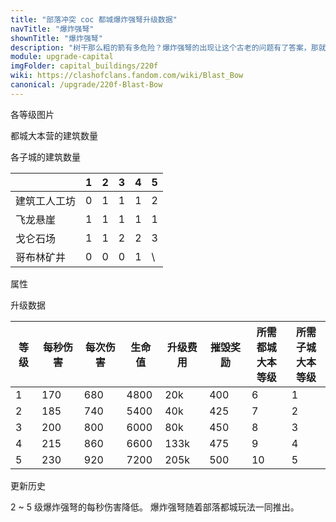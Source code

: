 ```yaml
---
title: "部落冲突 coc 都城爆炸强弩升级数据"
navTitle: "爆炸强弩"
shownTitle: "爆炸强弩"
description: "树干那么粗的箭有多危险？爆炸强弩的出现让这个古老的问题有了答案，那就是：毫不意外，非常危险。"
module: upgrade-capital
imgFolder: capital_buildings/220f
wiki: https://clashofclans.fandom.com/wiki/Blast_Bow
canonical: /upgrade/220f-Blast-Bow
---
```


<UnitInfo :folder="$frontmatter.imgFolder" imgSrc="Blast_Bow5.png" :imgAlt="$frontmatter.navTitle"
    description="树干那么粗的箭有多危险？<br>爆炸强弩的出现让这个古老的问题有了答案，那就是：毫不意外，非常危险。"
    :isSmallImg="true" />

<SmallTitle>各等级图片</SmallTitle>

<Panel>
    <UnitImgGroup :folder="$frontmatter.imgFolder">
        <UnitImg imgTitle="废墟" imgSrc="Blast_Bow_Ruin.png" />
        <UnitImg imgTitle="1 级" imgSrc="Blast_Bow1.png" />
        <UnitImg imgTitle="2 级" imgSrc="Blast_Bow2.png" />
        <UnitImg imgTitle="3 级" imgSrc="Blast_Bow3.png" />
        <UnitImg imgTitle="4 级" imgSrc="Blast_Bow4.png" />
        <UnitImg imgTitle="5 级" imgSrc="Blast_Bow5.png" />
    </UnitImgGroup>
</Panel>

<SmallTitle>都城大本营的建筑数量</SmallTitle>

<BuildingNum>
    <BuildingNumRow title="大本等级" num="1 - 5, 6 - 9, 10" />
    <BuildingNumRow title="建筑数量" num="    0,     1,  2" />
</BuildingNum>

<SmallTitle>各子城的建筑数量</SmallTitle>

<DistrictTable>

|             |   1   |   2   |   3   |   4   |   5   |
|     ---     |  ---  |  ---  |  ---  |  ---  |  ---  |
| 建筑工人工坊 |   0   |   1   |   1   |   1   |   2   |
|   飞龙悬崖   |   1   |   1   |   1   |   1   |   1   |
|   戈仑石场   |   1   |   1   |   2   |   2   |   3   |
|  哥布林矿井  |   0   |   0   |   0   |   1   |   \   |

</DistrictTable>

<SmallTitle>属性</SmallTitle>

<UnitProperties>
    <UnitProperty pKey="占地面积" pValue="4×4" />
    <UnitProperty pKey="判定面积" pValue="3×3" :isJudgeSquare="true" />
    <UnitProperty pKey="伤害类型" pValue="范围伤害" />
    <UnitProperty pKey="伤害半径" pValue="0.2 格" />
    <UnitProperty pKey="攻击的目标" pValue="地面和空中目标" />
    <UnitProperty pKey="射程" pValue="3.5 ~ 14 格" />
    <UnitProperty pKey="攻速" pValue="4 秒/次" />
</UnitProperties>

<SmallTitle>升级数据</SmallTitle>

<script setup>
const tableExtraInfo = [
    {
        "column": 4,
        "type": "cost",
        "icon": "Gold3",
        "noGoldPass": true
    },
    {
        "column": 5,
        "type": "number",
        "icon": "Gold3",
        "noGoldPass": true
    }
];
</script>

<UnitTable :tableExtraInfo="tableExtraInfo">

| 等级 | 每秒伤害 | 每次伤害 | 生命值 | 升级费用 | 摧毁奖励 |所需都城<br>大本等级|所需子城<br>大本等级|
| ---- |   ---   |   ---   |   ---  |   ---   |   ---   |        ---        |        ---       |
|   1  |   170   |   680   |  4800  |   20k   |   400   |         6         |         1        |
|   2  |   185   |   740   |  5400  |   40k   |   425   |         7         |         2        |
|   3  |   200   |   800   |  6000  |   80k   |   450   |         8         |         3        |
|   4  |   215   |   860   |  6600  |  133k   |   475   |         9         |         4        |
|   5  |   230   |   920   |  7200  |  205k   |   500   |         10        |         5        |
</UnitTable>

<SmallTitle>更新历史</SmallTitle>

<Timeline>
    <TimelineItem date="2023/09/14">
        <TimelineRow>2 ~ 5 级爆炸强弩的每秒伤害降低。</TimelineRow>
    </TimelineItem>
    <TimelineItem date="2022/05/02">
        <TimelineRow>爆炸强弩随着部落都城玩法一同推出。</TimelineRow>
    </TimelineItem>
    <TimelineItem :historyBottom="true" />
</Timeline>